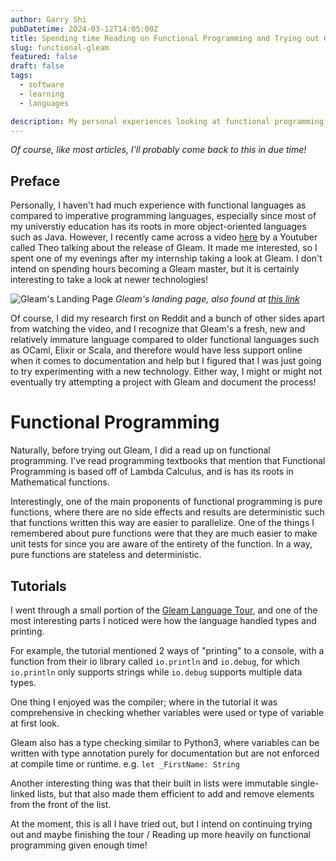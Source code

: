 ```yaml
---
author: Garry Shi
pubDatetime: 2024-03-12T14:05:00Z
title: Spending time Reading on Functional Programming and Trying out Gleam
slug: functional-gleam
featured: false
draft: false
tags:
  - software
  - learning
  - languages

description: My personal experiences looking at functional programming and trying out Gleam, a new functional programming language that combines simplicity with a friendly compiler, running simple programs on the terminal.
---
```


_Of course, like most articles, I'll probably come back to this in due time!_

## Preface

Personally, I haven't had much experience with functional languages as compared to imperative programming languages, especially since most of my universtiy education has its roots in more object-oriented languages such as Java. However, I recently came across a video [here](https://www.youtube.com/watch?v=_I-CSgoCgsk) by a Youtuber called Theo talking about the release of Gleam. It made me interested, so I spent one of my evenings after my internship taking a look at Gleam. I don't intend on spending hours becoming a Gleam master, but it is certainly interesting to take a look at newer technologies!

![Gleam's Landing Page](@assets/images/gleam/gleam.webp)
_Gleam's landing page, also found at [this link](https://gleam.run/)_

Of course, I did my research first on Reddit and a bunch of other sides apart from watching the video, and I recognize that Gleam's a fresh, new and relatively immature language compared to older functional languages such as OCaml, Elixir or Scala, and therefore would have less support online when it comes to documentation and help but I figured that I was just going to try experimenting with a new technology. Either way, I might or might not eventually try attempting a project with Gleam and document the process!

# Functional Programming

Naturally, before trying out Gleam, I did a read up on functional programming. I've read programming textbooks that mention that Functional Programming is based off of Lambda Calculus, and is has its roots in Mathematical functions.

Interestingly, one of the main proponents of functional programming is pure functions, where there are no side effects and results are deterministic such that functions written this way are easier to parallelize. One of the things I remembered about pure functions were that they are much easier to make unit tests for since you are aware of the entirety of the function. In a way, pure functions are stateless and deterministic.

## Tutorials

I went through a small portion of the [Gleam Language Tour](https://tour.glem.run/basics), and one of the most interesting parts I noticed were how the language handled types and printing.

For example, the tutorial mentioned 2 ways of "printing" to a console, with a function from their io library called `io.println` and `io.debug`, for which `io.println` only supports strings while `io.debug` supports multiple data types.

One thing I enjoyed was the compiler; where in the tutorial it was comprehensive in checking whether variables were used or type of variable at first look.

Gleam also has a type checking similar to Python3, where variables can be written with type annotation purely for documentation but are not enforced at compile time or runtime. e.g. `let _FirstName: String`

Another interesting thing was that their built in lists were immutable single-linked lists, but that also made them efficient to add and remove elements from the front of the list.

At the moment, this is all I have tried out, but I intend on continuing trying out and maybe finishing the tour / Reading up more heavily on functional programming given enough time!

[https://tour.gleam.run/basics/blocks/]: #
